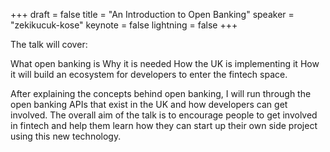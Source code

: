 +++
draft = false
title = "An Introduction to Open Banking"
speaker = "zekikucuk-kose"
keynote = false
lightning = false
+++

The talk will cover:

What open banking is
Why it is needed
How the UK is implementing it 
How it will build an ecosystem for developers to enter the fintech space. 

After explaining the concepts behind open banking, I will run through the open banking APIs that exist in the UK and how developers can get involved. The overall aim of the talk is to encourage people to get involved in fintech and help them learn how they can start up their own side project using this new technology.
